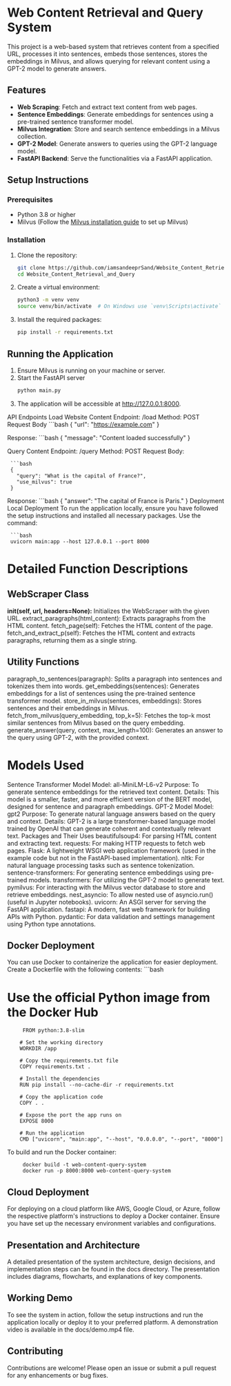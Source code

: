 # Web Content Retrieval and Query System

This project is a web-based system that retrieves content from a specified URL, processes it into sentences, embeds those sentences, stores the embeddings in Milvus, and allows querying for relevant content using a GPT-2 model to generate answers. 

## Features

- **Web Scraping**: Fetch and extract text content from web pages.
- **Sentence Embeddings**: Generate embeddings for sentences using a pre-trained sentence transformer model.
- **Milvus Integration**: Store and search sentence embeddings in a Milvus collection.
- **GPT-2 Model**: Generate answers to queries using the GPT-2 language model.
- **FastAPI Backend**: Serve the functionalities via a FastAPI application.

## Setup Instructions

### Prerequisites

- Python 3.8 or higher
- Milvus (Follow the [Milvus installation guide](https://milvus.io/docs/v2.0.0/install_standalone-docker.md) to set up Milvus)

### Installation

1. Clone the repository:
   ```bash
   git clone https://github.com/iamsandeeprSand/Website_Content_Retrieval_and_Query.git
   cd Website_Content_Retrieval_and_Query
   
2. Create a virtual environment:
   ```bash
   python3 -m venv venv
   source venv/bin/activate  # On Windows use `venv\Scripts\activate`

3. Install the required packages:
   ```bash
   pip install -r requirements.txt
   

## Running the Application
1. Ensure Milvus is running on your machine or server.
2. Start the FastAPI server
   ```bash
   python main.py
3. The application will be accessible at http://127.0.0.1:8000.

API Endpoints
Load Website Content
Endpoint: /load
Method: POST
   Request Body
            ```bash
           {
           "url": "https://example.com"
           }

   Response:
     ```bash
     {
       "message": "Content loaded successfully"
     }


Query Content
Endpoint: /query
Method: POST
   Request Body:
   
     ```bash
     {
       "query": "What is the capital of France?",
       "use_milvus": true
     }
   Response:
     ```bash
     {
       "answer": "The capital of France is Paris."
     }
Deployment
   Local Deployment
   To run the application locally, ensure you have followed the setup instructions and installed all necessary packages. Use the command:
   
     ```bash
     uvicorn main:app --host 127.0.0.1 --port 8000

# Detailed Function Descriptions
## WebScraper Class
**__init__(self, url, headers=None):** Initializes the WebScraper with the given URL.
extract_paragraphs(html_content): Extracts paragraphs from the HTML content.
fetch_page(self): Fetches the HTML content of the page.
fetch_and_extract_p(self): Fetches the HTML content and extracts paragraphs, returning them as a single string.

## Utility Functions
paragraph_to_sentences(paragraph): Splits a paragraph into sentences and tokenizes them into words.
get_embeddings(sentences): Generates embeddings for a list of sentences using the pre-trained sentence transformer model.
store_in_milvus(sentences, embeddings): Stores sentences and their embeddings in Milvus.
fetch_from_milvus(query_embedding, top_k=5): Fetches the top-k most similar sentences from Milvus based on the query embedding.
generate_answer(query, context, max_length=100): Generates an answer to the query using GPT-2, with the provided context.

# Models Used
Sentence Transformer Model
Model: all-MiniLM-L6-v2
Purpose: To generate sentence embeddings for the retrieved text content.
Details: This model is a smaller, faster, and more efficient version of the BERT model, designed for sentence and paragraph embeddings.
GPT-2 Model
Model: gpt2
Purpose: To generate natural language answers based on the query and context.
Details: GPT-2 is a large transformer-based language model trained by OpenAI that can generate coherent and contextually relevant text.
Packages and Their Uses
beautifulsoup4: For parsing HTML content and extracting text.
requests: For making HTTP requests to fetch web pages.
Flask: A lightweight WSGI web application framework (used in the example code but not in the FastAPI-based implementation).
nltk: For natural language processing tasks such as sentence tokenization.
sentence-transformers: For generating sentence embeddings using pre-trained models.
transformers: For utilizing the GPT-2 model to generate text.
pymilvus: For interacting with the Milvus vector database to store and retrieve embeddings.
nest_asyncio: To allow nested use of asyncio.run() (useful in Jupyter notebooks).
uvicorn: An ASGI server for serving the FastAPI application.
fastapi: A modern, fast web framework for building APIs with Python.
pydantic: For data validation and settings management using Python type annotations.

  
## Docker Deployment
   You can use Docker to containerize the application for easier deployment. Create a Dockerfile with the following contents:
      ```bash
   # Use the official Python image from the Docker Hub
         FROM python:3.8-slim
        
        # Set the working directory
        WORKDIR /app
        
        # Copy the requirements.txt file
        COPY requirements.txt .
        
        # Install the dependencies
        RUN pip install --no-cache-dir -r requirements.txt
        
        # Copy the application code
        COPY . .
        
        # Expose the port the app runs on
        EXPOSE 8000
        
        # Run the application
        CMD ["uvicorn", "main:app", "--host", "0.0.0.0", "--port", "8000"]

   To build and run the Docker container:
      
         docker build -t web-content-query-system
         docker run -p 8000:8000 web-content-query-system

## Cloud Deployment
For deploying on a cloud platform like AWS, Google Cloud, or Azure, follow the respective platform's instructions to deploy a Docker container. Ensure you have set up the necessary environment variables and configurations.

## Presentation and Architecture
A detailed presentation of the system architecture, design decisions, and implementation steps can be found in the docs directory. The presentation includes diagrams, flowcharts, and explanations of key components.

## Working Demo
To see the system in action, follow the setup instructions and run the application locally or deploy it to your preferred platform. A demonstration video is available in the docs/demo.mp4 file.

## Contributing
Contributions are welcome! Please open an issue or submit a pull request for any enhancements or bug fixes.
 












